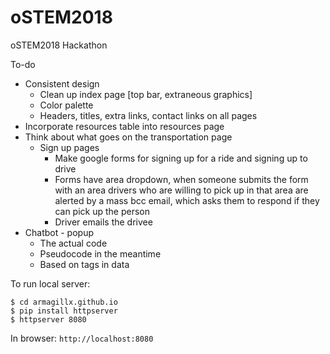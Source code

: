 # oSTEM2018
oSTEM2018 Hackathon

To-do
- Consistent design
  - Clean up index page [top bar, extraneous graphics]
  - Color palette
  - Headers, titles, extra links, contact links on all pages
- Incorporate resources table into resources page
- Think about what goes on the transportation page
  - Sign up pages
    - Make google forms for signing up for a ride and signing up to drive
    - Forms have area dropdown, when someone submits the form with an area drivers who are willing to pick up in that area are alerted by a mass bcc email, which asks them to respond if they can pick up the person
    - Driver emails the drivee
- Chatbot - popup
  - The actual code
  - Pseudocode in the meantime
  - Based on tags in data

To run local server:
```
$ cd armagillx.github.io
$ pip install httpserver
$ httpserver 8080
```

In browser:
`http://localhost:8080`
